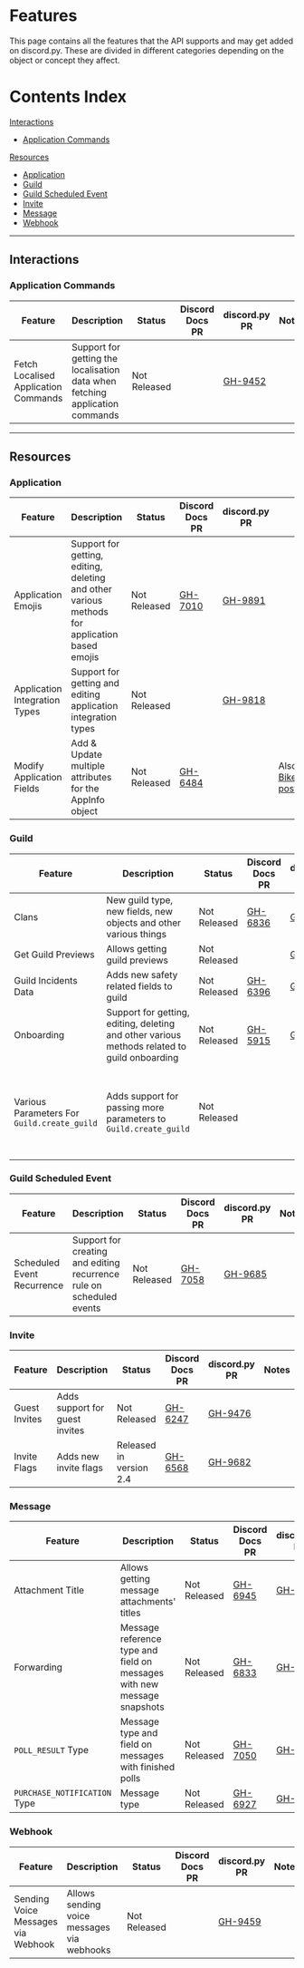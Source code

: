 # Features

This page contains all the features that the API supports and may get added on discord.py.
These are divided in different categories depending on the object or concept they affect.

# Contents Index

[Interactions](#interactions)
  - [Application Commands](#application-commands)

[Resources](#resources)
  - [Application](#application)
  - [Guild](#guild)
  - [Guild Scheduled Event](#guild-scheduled-event)
  - [Invite](#invite)
  - [Message](#message)
  - [Webhook](#webhook)

---

## Interactions

### Application Commands

|    Feature    |    Description    |    Status    |    Discord Docs PR    |    discord.py PR    |    Notes    |
|---------------|-------------------|--------------|-----------------------|---------------------|-------------|
| Fetch Localised Application Commands | Support for getting the localisation data when fetching application commands | Not Released | | [GH-9452](https://github.com/Rapptz/discord.py/pull/9452) | |

---

## Resources

### Application

|    Feature    |    Description    |    Status    |    Discord Docs PR    |    discord.py PR    |    Notes    |
|---------------|-------------------|--------------|-----------------------|---------------------|-------------|
| Application Emojis | Support for getting, editing, deleting and other various methods for application based emojis | Not Released | [GH-7010](https://github.com/discord/discord-api-docs/pull/7010) | [GH-9891](https://github.com/Rapptz/discord.py/pull/9891) | |
| Application Integration Types | Support for getting and editing application integration types | Not Released | | [GH-9818](https://github.com/Rapptz/discord.py/pull/9818) | |
| Modify Application Fields | Add & Update multiple attributes for the AppInfo object | Not Released | [GH-6484](https://github.com/discord/discord-api-docs/pull/6484) | | Also see this [Bikeshedding post](https://canary.discord.com/channels/336642139381301249/1236550182791942186) |

### Guild

|    Feature    |    Description    |    Status    |    Discord Docs PR    |    discord.py PR    |    Notes    |
|---------------|-------------------|--------------|-----------------------|---------------------|-------------|
| Clans | New guild type, new fields, new objects and other various things | Not Released | [GH-6836](https://github.com/discord/discord-api-docs/pull/6836) | [GH-9899](https://github.com/Rapptz/discord.py/pull/9899) | |
| Get Guild Previews | Allows getting guild previews | Not Released | | [GH-2642](https://github.com/Rapptz/discord.py/pull/2642) | |
| Guild Incidents Data | Adds new safety related fields to guild | Not Released | [GH-6396](https://github.com/discord/discord-api-docs/pull/6396) | [GH-9808](https://github.com/Rapptz/discord.py/pull/9808) | |
| Onboarding | Support for getting, editing, deleting and other various methods related to guild onboarding | Not Released | [GH-5915](https://github.com/discord/discord-api-docs/pull/5915) | [GH-9260](https://github.com/Rapptz/discord.py/pull/9260) | |
| Various Parameters For `Guild.create_guild` | Adds support for passing more parameters to `Guild.create_guild` | Not Released | | | This has no PR, you can follow the discussion in the [discord.py's bikeshedding post](https://discord.com/channels/336642139381301249/1084586605928517662) |

### Guild Scheduled Event

|    Feature    |    Description    |    Status    |    Discord Docs PR    |    discord.py PR    |    Notes    |
|---------------|-------------------|--------------|-----------------------|---------------------|-------------|
| Scheduled Event Recurrence | Support for creating and editing recurrence rule on scheduled events | Not Released | [GH-7058](https://github.com/discord/discord-api-docs/pull/7058) | [GH-9685](https://github.com/Rapptz/discord.py/pull/9685) | |

### Invite

|    Feature    |    Description    |    Status    |    Discord Docs PR    |    discord.py PR    |    Notes    |
|---------------|-------------------|--------------|-----------------------|---------------------|-------------|
| Guest Invites | Adds support for guest invites | Not Released | [GH-6247](https://github.com/discord/discord-api-docs/pull/6247) | [GH-9476](https://github.com/Rapptz/discord.py/pull/9476) | |
| Invite Flags | Adds new invite flags | Released in version 2.4 | [GH-6568](https://github.com/discord/discord-api-docs/pull/6568) | [GH-9682](https://github.com/Rapptz/discord.py/pull/9682) | |

### Message

|    Feature    |    Description    |    Status    |    Discord Docs PR    |    discord.py PR    |    Notes    |
|---------------|-------------------|--------------|-----------------------|---------------------|-------------|
| Attachment Title | Allows getting message attachments' titles | Not Released | [GH-6945](https://github.com/discord/discord-api-docs/pull/6945) | [GH-9904](https://github.com/Rapptz/discord.py/pull/9904) | |
| Forwarding | Message reference type and field on messages with new message snapshots | Not Released | [GH-6833](https://github.com/discord/discord-api-docs/pull/6833) | [GH-9892](https://github.com/Rapptz/discord.py/pull/9892) | |
| `POLL_RESULT` Type  | Message type and field on messages with finished polls | Not Released | [GH-7050](https://github.com/discord/discord-api-docs/pull/7050) | [GH-9905](https://github.com/Rapptz/discord.py/pull/9905) | |
| `PURCHASE_NOTIFICATION` Type | Message type | Not Released | [GH-6927](https://github.com/discord/discord-api-docs/pull/6927) | [GH-9906](https://github.com/Rapptz/discord.py/pull/9906) | |

### Webhook

|    Feature    |    Description    |    Status    |    Discord Docs PR    |    discord.py PR    |    Notes    |
|---------------|-------------------|--------------|-----------------------|---------------------|-------------|
| Sending Voice Messages via Webhook | Allows sending voice messages via webhooks | Not Released | | [GH-9459](https://github.com/Rapptz/discord.py/pull/9459) | |
